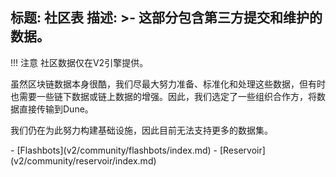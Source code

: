 标题: 社区表
描述: >-
  这部分包含第三方提交和维护的数据。
---

!!! 注意
    社区数据仅在V2引擎提供。

虽然区块链数据本身很酷，我们尽最大努力准备、标准化和处理这些数据，但有时也需要一些链下数据或链上数据的增强。因此，我们选定了一些组织合作方，将数据直接传输到Dune。

我们仍在为此努力构建基础设施，因此目前无法支持更多的数据集。


<div class="cards grid" markdown>
- [Flashbots](v2/community/flashbots/index.md)
- [Reservoir](v2/community/reservoir/index.md)
</div>

